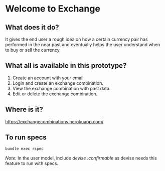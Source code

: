 # Welcome to Exchange

## What does it do?
It gives the end user a rough idea on how a certain currency pair has performed in the near past and eventually helps the user understand when to buy or sell the currency.

## What all is available in this prototype?
1. Create an account with your email.
2. Login and create an exchange combination.
3. View the exchange combination with past data.
4. Edit or delete the exchange combination.

## Where is it?
https://exchangecombinations.herokuapp.com/

## To run specs       

```bundle exec rspec```      

*Note:* In the user model, include *devise :confirmable* as devise needs this feature to run with specs. 